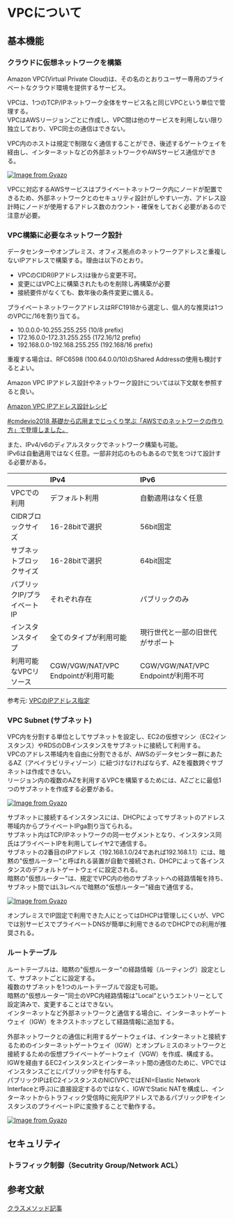 # VPCについて

## 基本機能

### クラウドに仮想ネットワークを構築
Amazon VPC(Virtual Private Cloud)は、その名のとおりユーザー専用のプライベートなクラウド環境を提供するサービス。<br />

VPCは、1つのTCP/IPネットワーク全体をサービス名と同じVPCという単位で管理する。<br />
VPCはAWSリージョンごとに作成し、VPC間は他のサービスを利用しない限り独立しており、VPC同士の通信はできない。<br />

VPC内のホストは規定で制限なく通信することができ、後述するゲートウェイを経由し、インターネットなどの外部ネットワークやAWSサービス通信ができる。<br />



[![Image from Gyazo](https://i.gyazo.com/a8642459b19b70be16f7cf9d1c7dfa1c.png)](https://gyazo.com/a8642459b19b70be16f7cf9d1c7dfa1c)<br />


VPCに対応するAWSサービスはプライベートネットワーク内にノードが配置できるため、外部ネットワークとのセキュリティ設計がしやすい一方、アドレス設計時にノードが使用するアドレス数のカウント・確保をしておく必要があるので注意が必要。<br />

### VPC構築に必要なネットワーク設計
データセンターやオンプレミス、オフィス拠点のネットワークアドレスと重複しないIPアドレスで構築する。理由は以下のとおり。<br />

- VPCのCIDR(IPアドレス)は後から変更不可。
- 変更にはVPC上に構築されたものを削除し再構築が必要
- 接続要件がなくても、数年後の条件変更に備える。

プライベートネットワークアドレスはRFC1918から選定し、個人的な推奨は1つのVPCに/16を割り当てる。<br />

- 10.0.0.0-10.255.255.255 (10/8 prefix)
- 172.16.0.0-172.31.255.255 (172.16/12 prefix)
- 192.168.0.0-192.168.255.255 (192.168/16 prefix)

重複する場合は、RFC6598 (100.64.0.0/10)のShared Addressの使用も検討するとよい。<br />

Amazon VPC IPアドレス設計やネットワーク設計については以下文献を参照すると良い。<br />

[Amazon VPC IPアドレス設計レシピ](https://dev.classmethod.jp/articles/vpc-cidr/)<br />

[#cmdevio2018 基礎から応用までじっくり学ぶ「AWSでのネットワークの作り方」で登壇しました。](https://dev.classmethod.jp/articles/developers-io-2018-aws-network-session/)<br />


また、IPv4/v6のディアルスタックでネットワーク構築も可能。<br />
IPv6は自動適用ではなく任意。一部非対応のものもあるので気をつけて設計する必要がある。<br />

|                             | IPv4                               | IPv6                               |
|:----------------------------|:-----------------------------------|:-----------------------------------|
| VPCでの利用                 | デフォルト利用                     | 自動適用はなく任意                 |
| CIDRブロックサイズ          | 16-28bitで選択                     | 56bit固定                          |
| サブネットブロックサイズ    | 16-28bitで選択                     | 64bit固定                          |
| パブリックIP/プライベートIP | それぞれ存在                       | パブリックのみ                     |
| インスタンスタイプ          | 全てのタイプが利用可能             | 現行世代と一部の旧世代がサポート   |
| 利用可能なVPCリソース       | CGW/VGW/NAT/VPC Endpointが利用可能 | CGW/VGW/NAT/VPC Endpointが利用不可 |

参考元: [VPCのIPアドレス指定](https://docs.aws.amazon.com/ja_jp/vpc/latest/userguide/vpc-ip-addressing.html)


### VPC Subnet (サブネット)
VPC内を分割する単位としてサブネットを設定し、EC2の仮想マシン（EC2インスタンス）やRDSのDBインスタンスをサブネットに接続して利用する。<br />
VPCのアドレス帯域内を自由に分割できるが、AWSのデータセンター群にあたるAZ（アベイラビリティゾーン）に紐づけなければならず、AZを複数跨ぐサブネットは作成できない。<br />
リージョン内の複数のAZを利用するVPCを構築するためには、AZごとに最低1つのサブネットを作成する必要がある。<br />


[![Image from Gyazo](https://i.gyazo.com/4809abf560320951f42f4461e6854c22.png)](https://gyazo.com/4809abf560320951f42f4461e6854c22)<br />


サブネットに接続するインスタンスには、DHCPによってサブネットのアドレス帯域内からプライベートIPga割り当てられる。<br />
サブネット内はTCP/IPネットワークの同一セグメントとなり、インスタンス同氏はプライベートIPを利用してレイヤ2で通信する。<br />
サブネットの2番目のIPアドレス（192.168.1.0/24であれば192.168.1.1）には、暗黙の"仮想ルーター"と呼ばれる装置が自動で接続され、DHCPによって各インスタンスのデフォルトゲートウェイに設定される。<br />
暗黙の"仮想ルーター"は、規定でVPC内の他のサブネットへの経路情報を持ち、サブネット間ではL3レベルで暗黙の"仮想ルーター"経由で通信する。<br />


[![Image from Gyazo](https://i.gyazo.com/ad2633fca15278f29092d3db93720df1.png)](https://gyazo.com/ad2633fca15278f29092d3db93720df1)<br />


オンプレミスでIP固定で利用できた人にとってはDHCPは管理しにくいが、VPCでは別サービスでプライベートDNSが簡単に利用できるのでDHCPでの利用が推奨される。<br />

### ルートテーブル

ルートテーブルは、暗黙の"仮想ルーター"の経路情報（ルーティング）設定として、サブネットごとに設定する。<br />
複数のサブネットを1つのルートテーブルで設定も可能。<br />
暗黙の"仮想ルーター"同士のVPC内経路情報は"Local"というエントリーとして設定済みで、変更することはできない。<br />
インターネットなど外部ネットワークと通信する場合に、インターネットゲートウェイ（IGW）をネクストホップとして経路情報に追加する。<br />


外部ネットワークとの通信に利用するゲートウェイは、インターネットと接続するためのインターネットゲートウェイ（IGW）とオンプレミスのネットワークと接続するための仮想プライベートゲートウェイ（VGW）を作成、構成する。<br />
IGWを経由するEC2インスタンスとインターネット間の通信のために、VPCではインスタンスごとにパブリックIPを付与する。<br />
パブリックIPはEC2インスタンスのNIC(VPCではENI=Elastic Network Interfaceと呼ぶ)に直接設定するのではなく、IGWでStatic NATを構成し、インターネットからトラフィック受信時に宛先IPアドレスであるパブリックIPをインスタンスのプライベートIPに変換することで動作する。<br />

[![Image from Gyazo](https://i.gyazo.com/4c4efdedffe59edf164adb7939790021.png)](https://gyazo.com/4c4efdedffe59edf164adb7939790021)<br />


## セキュリティ

### トラフィック制御（Secutrity Group/Network ACL）


## 参考文献
[クラスメソッド記事](https://dev.classmethod.jp/articles/re-introduction-2022-vpc/)
